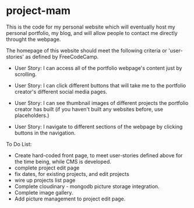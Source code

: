 
# project-mam

This is the code for my personal website which will eventually host my personal portfolio, my blog, and will allow people to contact me directly throught the webpage.

The homepage of this website should meet the following criteria or 'user-stories' as defined by
FreeCodeCamp.

- User Story: I can access all of the portfolio webpage's content just by scrolling.

- User Story: I can click different buttons that will take me to the portfolio creator's different social media pages.

- User Story: I can see thumbnail images of different projects the portfolio creator has built (if you haven't built any websites before, use placeholders.)

- User Story: I navigate to different sections of the webpage by clicking buttons in the navigation.


To Do List:
- Create hard-coded front page, to meet user-stories defined above for the time being, while CMS is developed.
- complete project edit page
- fix dates, for existing projects, and edit projects
- wire up projects list page
- Complete cloudinary - mongodb picture storage integration.
- Complete image gallery.
- Add picture management to project edit page.
